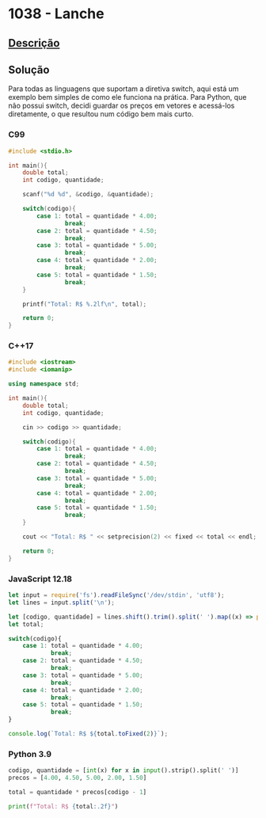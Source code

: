# 1038 - Lanche

## [Descrição](https://www.urionlinejudge.com.br/judge/pt/problems/view/1038)

## Solução

Para todas as linguagens que suportam a diretiva switch, aqui está um exemplo bem simples de como ele funciona na prática. Para Python, que não possui switch, decidi guardar os preços em vetores e acessá-los diretamente, o que resultou num código bem mais curto.

### C99

```c
#include <stdio.h>

int main(){
    double total;
    int codigo, quantidade;

    scanf("%d %d", &codigo, &quantidade);

    switch(codigo){
        case 1: total = quantidade * 4.00;
                break;
        case 2: total = quantidade * 4.50;
                break;
        case 3: total = quantidade * 5.00;
                break;
        case 4: total = quantidade * 2.00;
                break;
        case 5: total = quantidade * 1.50;
                break;
    }

    printf("Total: R$ %.2lf\n", total);

    return 0;
}
```

### C++17

```cpp
#include <iostream>
#include <iomanip>

using namespace std;

int main(){
    double total;
    int codigo, quantidade;

    cin >> codigo >> quantidade;

    switch(codigo){
        case 1: total = quantidade * 4.00;
                break;
        case 2: total = quantidade * 4.50;
                break;
        case 3: total = quantidade * 5.00;
                break;
        case 4: total = quantidade * 2.00;
                break;
        case 5: total = quantidade * 1.50;
                break;
    }

    cout << "Total: R$ " << setprecision(2) << fixed << total << endl;

    return 0;
}
```

### JavaScript 12.18

```javascript
let input = require('fs').readFileSync('/dev/stdin', 'utf8');
let lines = input.split('\n');

let [codigo, quantidade] = lines.shift().trim().split(' ').map((x) => parseInt(x));
let total;

switch(codigo){
    case 1: total = quantidade * 4.00;
            break;
    case 2: total = quantidade * 4.50;
            break;
    case 3: total = quantidade * 5.00;
            break;
    case 4: total = quantidade * 2.00;
            break;
    case 5: total = quantidade * 1.50;
            break;
}

console.log(`Total: R$ ${total.toFixed(2)}`);
```

### Python 3.9

```python
codigo, quantidade = [int(x) for x in input().strip().split(' ')]
precos = [4.00, 4.50, 5.00, 2.00, 1.50]

total = quantidade * precos[codigo - 1]

print(f"Total: R$ {total:.2f}")
```